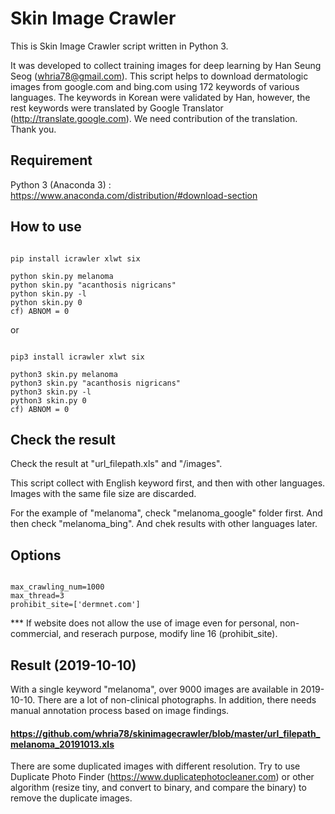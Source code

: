 # Skin Image Crawler

This is Skin Image Crawler script written in Python 3. 

It was developed to collect training images for deep learning by Han Seung Seog (whria78@gmail.com).
This script helps to download dermatologic images from google.com and bing.com using 172 keywords of various languages. The keywords in Korean were validated by Han, however, the rest keywords were translated by Google Translator (http://translate.google.com). We need contribution of the translation. Thank you.


## Requirement

Python 3 (Anaconda 3) : https://www.anaconda.com/distribution/#download-section


## How to use

<pre><code>
pip install icrawler xlwt six

python skin.py melanoma
python skin.py "acanthosis nigricans"
python skin.py -l
python skin.py 0
cf) ABNOM = 0
</code></pre>

or

<pre><code>
pip3 install icrawler xlwt six

python3 skin.py melanoma
python3 skin.py "acanthosis nigricans"
python3 skin.py -l
python3 skin.py 0
cf) ABNOM = 0
</code></pre>

## Check the result
Check the result at "url_filepath.xls" and "/images".

This script collect with English keyword first, and then with other languages. Images with the same file size are discarded.

For the example of "melanoma", check "melanoma_google" folder first. And then check "melanoma_bing". And chek results with other languages later. 


## Options
<pre><code>
max_crawling_num=1000
max_thread=3
prohibit_site=['dermnet.com'] 
</code></pre>

*** If website does not allow the use of image even for personal, non-commercial, and reserach purpose, modify line 16 (prohibit_site).


## Result (2019-10-10)

With a single keyword "melanoma", over 9000 images are available in 2019-10-10. There are a lot of non-clinical photographs. In addition, there needs manual annotation process based on image findings. 
#### https://github.com/whria78/skinimagecrawler/blob/master/url_filepath_melanoma_20191013.xls

There are some duplicated images with different resolution. Try to use Duplicate Photo Finder (https://www.duplicatephotocleaner.com) or other algorithm (resize tiny, and convert to binary, and compare the binary) to remove the duplicate images.

